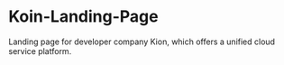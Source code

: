# Koin-Landing-Page
Landing page for developer company Kion, which offers a unified cloud service platform.
